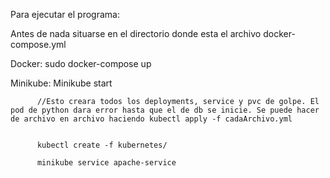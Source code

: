 Para ejecutar el programa:


Antes de nada situarse en el directorio donde esta el archivo docker-compose.yml

Docker: sudo docker-compose up      

Minikube: Minikube start 

          //Esto creara todos los deployments, service y pvc de golpe. El pod de python dara error hasta que el de db se inicie. Se puede hacer de archivo en archivo haciendo kubectl apply -f cadaArchivo.yml

          
          kubectl create -f kubernetes/      
          
          minikube service apache-service

